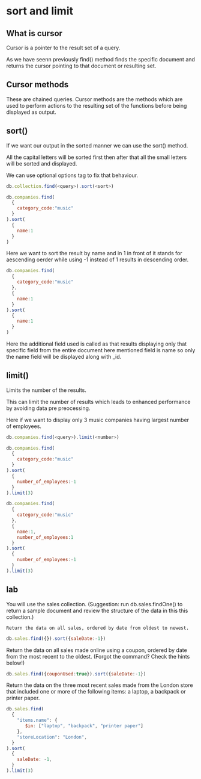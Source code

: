 # sort and limit

## What is cursor 
Cursor is a pointer to the result set of a query.

As we have seenn previously find() method finds the specific document and returns the cursor pointing to that document or resulting set.

## Cursor methods

These are chained queries.
Cursor methods are the methods which are used to perform actions to the resulting set of the functions before being displayed as output.

## sort()

If we want our output in the sorted manner we can use the sort() method.

All the capital letters will be sorted first then after that all the small letters will be sorted and displayed.

We can use optional options tag to fix that behaviour.

```js syntax
db.collection.find(<query>).sort(<sort>)
```

```js
db.companies.find(
  {
    category_code:"music"
  }
).sort(
  {
    name:1
  }
)
```
Here we want to sort the result by name and in 1 in front of it stands for aescending oerder while using -1 instead of 1 results in descending order.

```js
db.companies.find(
  {
    category_code:"music"
  },
  {
    name:1
  }
).sort(
  {
    name:1
  }
)
```

Here the additional field used is called as that results displaying only that specific field from the entire document here mentioned field is name so only the name field will be displayed along with _id.


## limit()

Limits the number of the results.

This can limit the number of results which leads to enhanced performance by avoiding data pre preocessing.

Here if we want to display only 3 music companies having largest number of employees.


```js syntax
db.companies.find(<query>).limit(<number>)
```


```js
db.companies.find(
  {
    category_code:"music"
  }
).sort(
  {
    number_of_employees:-1
  }
).limit(3)
```

```js
db.companies.find(
  {
    category_code:"music"
  },
  {
    name:1,
    number_of_employees:1
  }
).sort(
  {
    number_of_employees:-1
  }
).limit(3)
```


## lab

You will use the sales collection. (Suggestion: run db.sales.findOne() to return a sample document and review the structure of the data in this this collection.)

    Return the data on all sales, ordered by date from oldest to newest.

```js
db.sales.find({}).sort({saleDate:-1})
```


Return the data on all sales made online using a coupon, ordered by date from the most recent to the oldest. (Forgot the command? Check the hints below!)

```js
db.sales.find({couponUsed:true}).sort({saleDate:-1})
```

Return the data on the three most recent sales made from the London store that included one or more of the following items: a laptop, a backpack or printer paper.

```js
db.sales.find(
  {
    "items.name": {
       $in: ["laptop", "backpack", "printer paper"] 
    }, 
    "storeLocation": "London", 
  }
).sort(
  {
    saleDate: -1, 
  }
).limit(3)
```